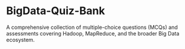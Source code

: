 # BigData-Quiz-Bank
A comprehensive collection of multiple-choice questions (MCQs) and assessments covering Hadoop, MapReduce, and the broader Big Data ecosystem. 
